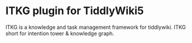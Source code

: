 # ITKG plugin for TiddlyWiki5

ITKG is a knowledge and task management framework for tiddlywiki. ITKG short for intention tower & knowledge graph.
